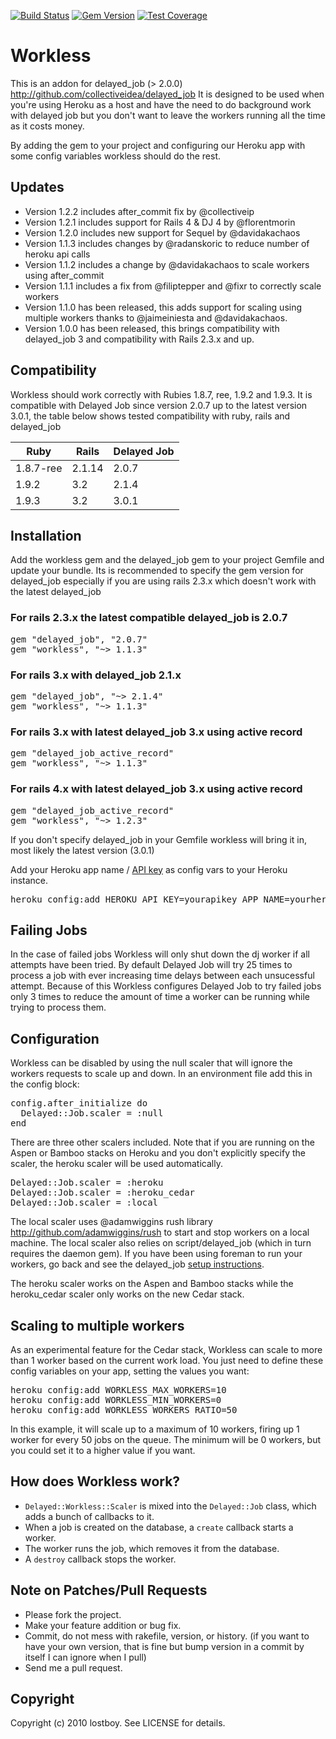 [![Build Status](https://secure.travis-ci.org/lostboy/workless.png?branch=master)](http://travis-ci.org/lostboy/workless)
[![Gem Version](https://badge.fury.io/rb/workless.png)](http://badge.fury.io/rb/workless)
[![Test Coverage](https://coveralls.io/repos/lostboy/workless/badge.png?branch=master)](https://coveralls.io/r/lostboy/workless)

# Workless

This is an addon for delayed_job (> 2.0.0) http://github.com/collectiveidea/delayed_job
It is designed to be used when you're using Heroku as a host and have the need to do background work with delayed job but you don't want to leave the workers running all the time as it costs money.

By adding the gem to your project and configuring our Heroku app with some config variables workless should do the rest.

## Updates

* Version 1.2.2 includes after_commit fix by @collectiveip
* Version 1.2.1 includes support for Rails 4 & DJ 4 by @florentmorin
* Version 1.2.0 includes new support for Sequel by @davidakachaos
* Version 1.1.3 includes changes by @radanskoric to reduce number of heroku api calls
* Version 1.1.2 includes a change by @davidakachaos to scale workers using after_commit
* Version 1.1.1 includes a fix from @filiptepper and @fixr to correctly scale workers
* Version 1.1.0 has been released, this adds support for scaling using multiple workers thanks to @jaimeiniesta and @davidakachaos.
* Version 1.0.0 has been released, this brings compatibility with delayed_job 3 and compatibility with Rails 2.3.x and up.

## Compatibility

Workless should work correctly with Rubies 1.8.7, ree, 1.9.2 and 1.9.3. It is compatible with Delayed Job since version 2.0.7 up to the latest version 3.0.1, the table below shows tested compatibility with ruby, rails and delayed_job

Ruby | Rails  | Delayed Job
---------- | ------ | -----
1.8.7-ree  | 2.1.14 | 2.0.7
1.9.2      | 3.2    | 2.1.4
1.9.3      | 3.2    | 3.0.1

## Installation

Add the workless gem and the delayed_job gem to your project Gemfile and update your bundle. Its is recommended to specify the gem version for delayed_job especially if you are using rails 2.3.x which doesn't work with the latest delayed_job

### For rails 2.3.x the latest compatible delayed_job is 2.0.7

<pre>
gem "delayed_job", "2.0.7"
gem "workless", "~> 1.1.3"
</pre>

### For rails 3.x with delayed_job 2.1.x

<pre>
gem "delayed_job", "~> 2.1.4"
gem "workless", "~> 1.1.3"
</pre>

### For rails 3.x with latest delayed_job 3.x using active record

<pre>
gem "delayed_job_active_record"
gem "workless", "~> 1.1.3"
</pre>

### For rails 4.x with latest delayed_job 3.x using active record

<pre>
gem "delayed_job_active_record"
gem "workless", "~> 1.2.3"
</pre>


If you don't specify delayed_job in your Gemfile workless will bring it in, most likely the latest version (3.0.1)

Add your Heroku app name / [API key](https://devcenter.heroku.com/articles/authentication) as config vars to your Heroku instance.

<pre>
heroku config:add HEROKU_API_KEY=yourapikey APP_NAME=yourherokuappname
</pre>

## Failing Jobs

In the case of failed jobs Workless will only shut down the dj worker if all attempts have been tried. By default Delayed Job will try 25 times to process a job with ever increasing time delays between each unsucessful attempt. Because of this Workless configures Delayed Job to try failed jobs only 3 times to reduce the amount of time a worker can be running while trying to process them.

## Configuration

Workless can be disabled by using the null scaler that will ignore the workers requests to scale up and down. In an environment file add this in the config block:

<pre>
config.after_initialize do 
  Delayed::Job.scaler = :null
end
</pre>

There are three other scalers included. Note that if you are running on the Aspen or Bamboo stacks on Heroku and you don't explicitly specify the scaler, the heroku scaler will be used automatically.

<pre>
Delayed::Job.scaler = :heroku
Delayed::Job.scaler = :heroku_cedar
Delayed::Job.scaler = :local
</pre>

The local scaler uses @adamwiggins rush library http://github.com/adamwiggins/rush to start and stop workers on a local machine. The local scaler also relies on script/delayed_job (which in turn requires the daemon gem). If you have been using foreman to run your workers, go back and see the delayed_job [setup instructions](https://github.com/collectiveidea/delayed_job/blob/master/README.md). 

The heroku scaler works on the Aspen and Bamboo stacks while the heroku_cedar scaler only works on the new Cedar stack.

## Scaling to multiple workers

As an experimental feature for the Cedar stack, Workless can scale to more than 1 worker based on the current work load. You just need to define these config variables on your app, setting the values you want:

<pre>
heroku config:add WORKLESS_MAX_WORKERS=10
heroku config:add WORKLESS_MIN_WORKERS=0
heroku config:add WORKLESS_WORKERS_RATIO=50
</pre>

In this example, it will scale up to a maximum of 10 workers, firing up 1 worker for every 50 jobs on the queue. The minimum will be 0 workers, but you could set it to a higher value if you want.

## How does Workless work?

- `Delayed::Workless::Scaler` is mixed into the `Delayed::Job` class, which adds a bunch of callbacks to it.
- When a job is created on the database, a `create` callback starts a worker.
- The worker runs the job, which removes it from the database.
- A `destroy` callback stops the worker.

## Note on Patches/Pull Requests
 
* Please fork the project.
* Make your feature addition or bug fix.
* Commit, do not mess with rakefile, version, or history.
  (if you want to have your own version, that is fine but bump version in a commit by itself I can ignore when I pull)
* Send me a pull request.

## Copyright

Copyright (c) 2010 lostboy. See LICENSE for details.
